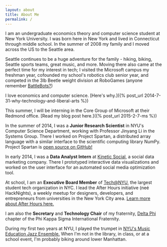 ```yaml
---
layout: about
title: About Me
permalink: /
---
```


I am an undergraduate economics theory and computer science student at New York
University. I was born here in New York and lived in Connecticut through middle
school. In the summer of 2008 my family and I moved across the US to the
Seattle area.

Seattle continues to be a huge adventure for the family - hiking, biking,
Seattle sports teams, great music, and more. Moving there also came at the
perfect time for my interest in tech; I visited the Microsoft campus my
freshman year, cofounded my school's robotics club senior year, and competed in
the 3lb Beetle weight division at RoboGames (anyone remember
[BattleBots?](https://www.youtube.com/watch?v=Oo3zWxO3yYs))

I love economics and computer science.
[Here's why.]({% post_url 2014-7-31-why-technology-and-liberal-arts %})

This summer, I will be interning in the Core Group of Microsoft at their
Redmond office. [Read my blog post here.]({% post_url 2015-2-7-ms %})

In the summer of 2014, I was a **Junior Research Scientist** in NYU's Computer
Science Department, working with Professor Jinyang Li in the Systems Group.
There I worked on Project Spartan, a distributed array language with a similar
interface to the scientific computing library NumPy. Project Spartan is [open
source on GitHub!](https://github.com/spartan-array/spartan/)

In early 2014, I was a **Data Analyst Intern** at [Kinetic
Social](http://www.kineticsocial.com/), a social data marketing company. There
I prototyped interactive data visualizations and worked on the user interface
for an automated social media optimization tool.

At school, I am an **Executive Board Member** of
[Tech@NYU](http://www.techatnyu.org/), the largest student tech organization in
NYC. I lead the After Hours initiative (neé HackNights), a weekly meetup for
designers, developers, and entrepreneurs from universities in the New York City
area. [Learn more about After Hours
here.](http://www.techatnyu.org/#build-and-socialize)

I am also the **Secretary** and **Technology Chair** of my fraternity, [Delta
Phi](http://skullhouse.nyc) chapter of the Phi Kappa Sigma International
Fraternity.

During my first two years at NYU, I played the trumpet in [NYU's Music
Education Jazz Ensemble.](https://www.facebook.com/pages/NYU-Music-Education-Jazz-Ensemble/149497651746377)
When I'm not in the library, in class, or at a school event, I'm probably
biking around lower Manhattan.

